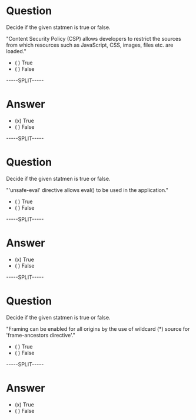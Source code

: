# Question

Decide if the given statmen is true or false.

"Content Security Policy (CSP) allows developers to restrict the sources from which resources such as JavaScript, CSS, images, files etc. are loaded."

* ( ) True
* ( ) False

-----SPLIT-----

# Answer

* (x) True
* ( ) False

-----SPLIT-----


# Question

Decide if the given statmen is true or false.

"'unsafe-eval' directive allows eval() to be used in the application."

* ( ) True
* ( ) False

-----SPLIT-----

# Answer

* (x) True
* ( ) False

-----SPLIT-----


# Question

Decide if the given statmen is true or false.

"Framing can be enabled for all origins by the use of wildcard (\*) source for 'frame-ancestors directive'."

* ( ) True
* ( ) False

-----SPLIT-----

# Answer

* (x) True
* ( ) False
